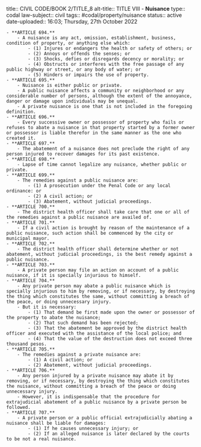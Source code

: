 title:: CIVIL CODE/BOOK 2/TITLE_8
alt-title:: TITLE VIII - **Nuisance**
type:: codal
law-subject:: civil
tags:: #codal/property/nuisance
status:: active
date-uploaded:: 16:03; Thursday, 27th October 2022

	- **ARTICLE 694.**
		- A nuisance is any act, omission, establishment, business, condition of property, or anything else which:
			- (1) Injures or endangers the health or safety of others; or
			- (2) Annoys or offends the senses; or
			- (3) Shocks, defies or disregards decency or morality; or
			- (4) Obstructs or interferes with the free passage of any public highway or street, or any body of water; or
			- (5) Hinders or impairs the use of property.
	- **ARTICLE 695.**
		- Nuisance is either public or private.
		- A public nuisance affects a community or neighborhood or any considerable number of persons, although the extent of the annoyance, danger or damage upon individuals may be unequal.
		- A private nuisance is one that is not included in the foregoing definition.
	- **ARTICLE 696.**
		- Every successive owner or possessor of property who fails or refuses to abate a nuisance in that property started by a former owner or possessor is liable therefor in the same manner as the one who created it.
	- **ARTICLE 697.**
		- The abatement of a nuisance does not preclude the right of any person injured to recover damages for its past existence.
	- **ARTICLE 698.**
		- Lapse of time cannot legalize any nuisance, whether public or private.
	- **ARTICLE 699.**
		- The remedies against a public nuisance are:
			- (1) A prosecution under the Penal Code or any local ordinance: or
			- (2) A civil action; or
			- (3) Abatement, without judicial proceedings.
	- **ARTICLE 700.**
		- The district health officer shall take care that one or all of the remedies against a public nuisance are availed of.
	- **ARTICLE 701.**
		- If a civil action is brought by reason of the maintenance of a public nuisance, such action shall be commenced by the city or municipal mayor.
	- **ARTICLE 702.**
		- The district health officer shall determine whether or not abatement, without judicial proceedings, is the best remedy against a public nuisance.
	- **ARTICLE 703.**
		- A private person may file an action on account of a public nuisance, if it is specially injurious to himself.
	- **ARTICLE 704.**
		- Any private person may abate a public nuisance which is specially injurious to him by removing, or if necessary, by destroying the thing which constitutes the same, without committing a breach of the peace, or doing unnecessary injury.
		- But it is necessary:
			- (1) That demand be first made upon the owner or possessor of the property to abate the nuisance;
			- (2) That such demand has been rejected;
			- (3) That the abatement be approved by the district health officer and executed with the assistance of the local police; and
			- (4) That the value of the destruction does not exceed three thousand pesos.
	- **ARTICLE 705.**
		- The remedies against a private nuisance are:
			- (1) A civil action; or
			- (2) Abatement, without judicial proceedings.
	- **ARTICLE 706.**
		- Any person injured by a private nuisance may abate it by removing, or if necessary, by destroying the thing which constitutes the nuisance, without committing a breach of the peace or doing unnecessary injury.
		- However, it is indispensable that the procedure for extrajudicial abatement of a public nuisance by a private person be followed.
	- **ARTICLE 707.**
		- A private person or a public official extrajudicially abating a nuisance shall be liable for damages:
			- (1) If he causes unnecessary injury; or
			- (2) If an alleged nuisance is later declared by the courts to be not a real nuisance.